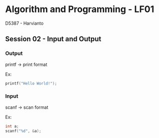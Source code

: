 # Algorithm and Programming - LF01

D5387 - Harvianto

## Session 02 - Input and Output

### Output

printf -> print format

Ex:
``` c
printf("Hello World!");
```

### Input

scanf -> scan format

Ex:
``` c
int a;
scanf("%d", &a);
```